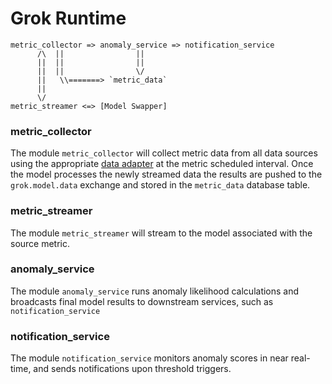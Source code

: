 # Grok Runtime

    metric_collector => anomaly_service => notification_service
          /\  ||                ||
          ||  ||                ||
          ||  ||                \/
          ||   \\=======> `metric_data`
          ||
          \/
    metric_streamer <=> [Model Swapper]


### metric_collector

The module `metric_collector` will collect metric data from all data sources
using the appropriate [data adapter](../adapters) at the metric scheduled
interval.  Once the model processes the newly streamed data the results are
pushed to the `grok.model.data` exchange and stored in the `metric_data`
database table.


### metric_streamer

The module `metric_streamer` will stream to the model associated with the
source metric.


### anomaly_service

The module `anomaly_service` runs anomaly likelihood calculations and
broadcasts final model results to downstream services, such as
`notification_service`


### notification_service

The module `notification_service` monitors anomaly scores in near real-time,
and sends notifications upon threshold triggers.
